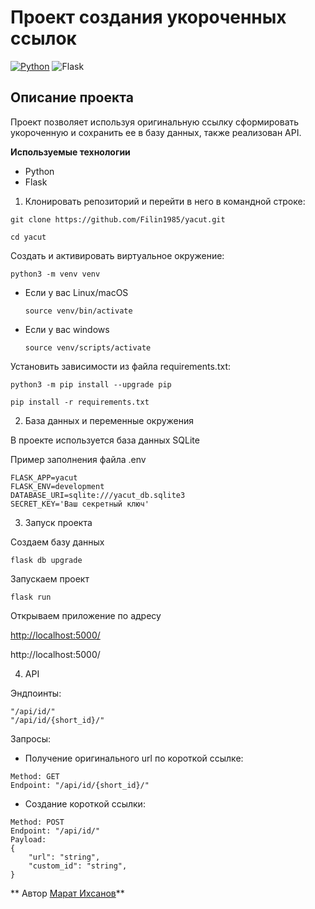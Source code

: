 # Проект создания укороченных ссылок

[![Python](https://img.shields.io/badge/-Python-464646?style=flat&logo=Python&logoColor=ffffff&color=043A6B)](https://www.python.org/)
![Flask](https://img.shields.io/badge/flask-%23000.svg?style=for-the-badge&logo=flask&logoColor=white)

## Описание проекта

Проект позволяет используя оригинальную ссылку сформировать укороченную и сохранить ее в базу данных, также реализован API.

**Используемые технологии**

- Python
- Flask

1. Клонировать репозиторий и перейти в него в командной строке:

```
git clone https://github.com/Filin1985/yacut.git
```

```
cd yacut
```

Cоздать и активировать виртуальное окружение:

```
python3 -m venv venv
```

- Если у вас Linux/macOS

  ```
  source venv/bin/activate
  ```

- Если у вас windows

  ```
  source venv/scripts/activate
  ```

Установить зависимости из файла requirements.txt:

```
python3 -m pip install --upgrade pip
```

```
pip install -r requirements.txt
```

2. База данных и переменные окружения

В проекте используется база данных SQLite

Пример заполнения файла .env

```
FLASK_APP=yacut
FLASK_ENV=development
DATABASE_URI=sqlite:///yacut_db.sqlite3
SECRET_KEY='Ваш секретный ключ'
```

3. Запуск проекта

Создаем базу данных

```
flask db upgrade
```

Запускаем проект

```
flask run
```

Открываем приложение по адресу

[http://localhost:5000/](http://localhost:5000/)

http://localhost:5000/

4. API

Эндпоинты:

```
"/api/id/"
"/api/id/{short_id}/"
```

Запросы:

- Получение оригинального url по короткой ссылке:

```
Method: GET
Endpoint: "/api/id/{short_id}/"
```

- Создание короткой ссылки:

```
Method: POST
Endpoint: "/api/id/"
Payload:
{
    "url": "string",
    "custom_id": "string",
}
```

** Автор [Марат Ихсанов](https://github.com/Filin1985)**
